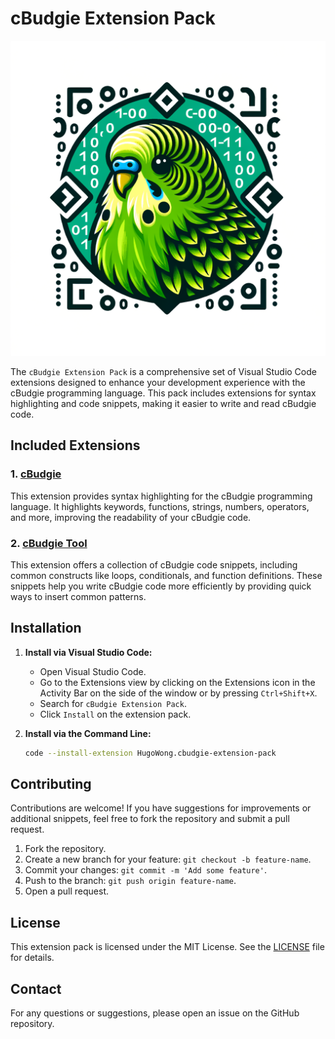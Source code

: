 # cBudgie Extension Pack
![Logo](logo.png)

The `cBudgie Extension Pack` is a comprehensive set of Visual Studio Code extensions designed to enhance your development experience with the cBudgie programming language. This pack includes extensions for syntax highlighting and code snippets, making it easier to write and read cBudgie code.

## Included Extensions

### 1. [cBudgie](https://marketplace.visualstudio.com/items?itemName=HugoWong.cbudgie)

This extension provides syntax highlighting for the cBudgie programming language. It highlights keywords, functions, strings, numbers, operators, and more, improving the readability of your cBudgie code.

### 2. [cBudgie Tool](https://marketplace.visualstudio.com/items?itemName=HugoWong.cbudgie-tool)

This extension offers a collection of cBudgie code snippets, including common constructs like loops, conditionals, and function definitions. These snippets help you write cBudgie code more efficiently by providing quick ways to insert common patterns.

## Installation

1. **Install via Visual Studio Code:**

    - Open Visual Studio Code.
    - Go to the Extensions view by clicking on the Extensions icon in the Activity Bar on the side of the window or by pressing `Ctrl+Shift+X`.
    - Search for `cBudgie Extension Pack`.
    - Click `Install` on the extension pack.

2. **Install via the Command Line:**

    ```sh
    code --install-extension HugoWong.cbudgie-extension-pack
    ```


## Contributing

Contributions are welcome! If you have suggestions for improvements or additional snippets, feel free to fork the repository and submit a pull request.

1. Fork the repository.
2. Create a new branch for your feature: `git checkout -b feature-name`.
3. Commit your changes: `git commit -m 'Add some feature'`.
4. Push to the branch: `git push origin feature-name`.
5. Open a pull request.

## License

This extension pack is licensed under the MIT License. See the [LICENSE](LICENSE) file for details.

## Contact

For any questions or suggestions, please open an issue on the GitHub repository.